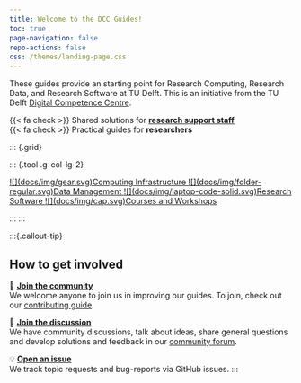 ```yaml
---
title: Welcome to the DCC Guides!
toc: true
page-navigation: false
repo-actions: false
css: /themes/landing-page.css
---
```


These guides provide an starting point for Research Computing, Research Data, and Research Software at TU Delft. This is an initiative from the TU Delft [Digital Competence Centre](/docs/community/dcc.md). 

{{< fa check >}} Shared solutions for [**research support staff**](/docs/tud-support/index.md)<br>
{{< fa check >}} Practical guides for **researchers**<br>

::: {.grid}

::: {.tool .g-col-lg-2}

<a href="docs/infrastructure/getting_started.html" role="button" class="btn btn-outline-light">
![](docs/img/gear.svg)Computing Infrastructure
</a>

<a href="docs/data/getting_started.html" role="button" class="btn btn-outline-light">
![](docs/img/folder-regular.svg)Data Management
</a>

<a href="docs/software/getting_started.html" role="button" class="btn btn-outline-light">
![](docs/img/laptop-code-solid.svg)Research Software
</a>

<a href="docs/resources/courses.html" role="button" class="btn btn-outline-light">
![](docs/img/cap.svg)Courses and Workshops
</a>

:::
:::

:::{.callout-tip} 
## **How to get involved**

<span style="filter:grayscale(100%);">🙌</span> [**Join the community**](CONTRIBUTING.md)  
We welcome anyone to join us in improving our guides. To join, check out our [contributing guide](CONTRIBUTING.md).

<span style="filter:grayscale(100%);">💬</span> [**Join the discussion**](https://github.com/TU-Delft-DCC/TU-Delft-DCC.github.io/discussions)  
We have community discussions, talk about ideas, share general questions and develop solutions and feedback in our [community forum](https://github.com/TU-Delft-DCC/TU-Delft-DCC.github.io/discussions).

<span style="filter:grayscale(100%);">💡</span> [**Open an issue**](https://github.com/TU-Delft-DCC/TU-Delft-DCC.github.io/issues/new/choose)  
We track topic requests and bug-reports via GitHub issues.
:::